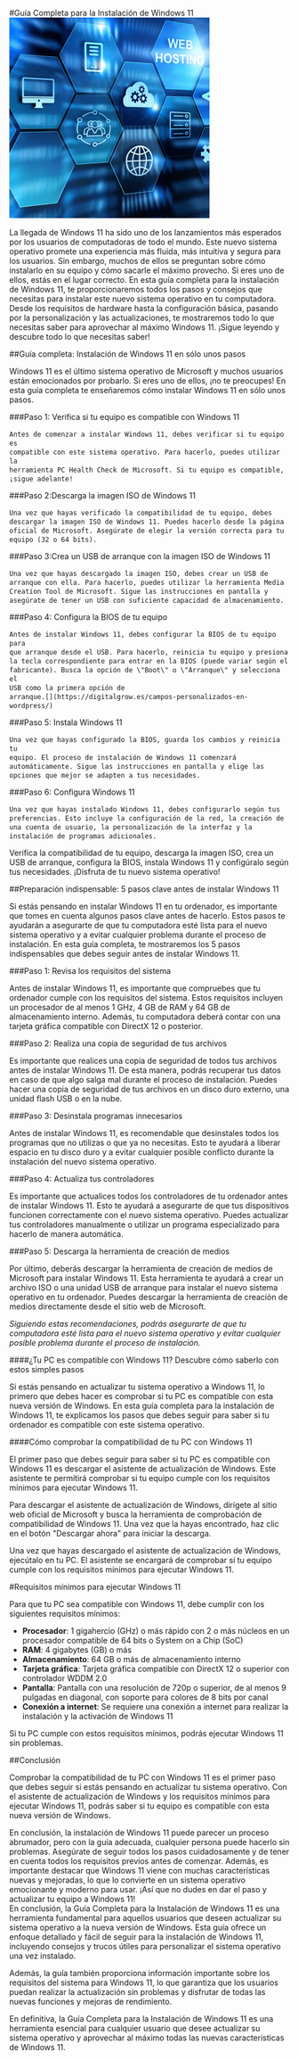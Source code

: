 #Guía Completa para la Instalación de Windows 11
![](image1.png)

La llegada de Windows 11 ha sido uno de los lanzamientos más esperados
por los usuarios de computadoras de todo el mundo. Este nuevo sistema
operativo promete una experiencia más fluida, más intuitiva y segura
para los usuarios. Sin embargo, muchos de ellos se preguntan sobre cómo
instalarlo en su equipo y cómo sacarle el máximo provecho. Si eres uno
de ellos, estás en el lugar correcto. En esta guía completa para la
instalación de Windows 11, te proporcionaremos todos los pasos y
consejos que necesitas para instalar este nuevo sistema operativo en tu
computadora. Desde los requisitos de hardware hasta la configuración
básica, pasando por la personalización y las actualizaciones, te
mostraremos todo lo que necesitas saber para aprovechar al máximo
Windows 11. ¡Sigue leyendo y descubre todo lo que necesitas saber!

##Guía completa: Instalación de Windows 11 en sólo unos pasos

Windows 11 es el último sistema operativo de Microsoft y muchos usuarios
están emocionados por probarlo. Si eres uno de ellos, ¡no te preocupes!
En esta guía completa te enseñaremos cómo instalar Windows 11 en sólo
unos pasos.

###Paso 1: Verifica si tu equipo es compatible con Windows 11
```
Antes de comenzar a instalar Windows 11, debes verificar si tu equipo es
compatible con este sistema operativo. Para hacerlo, puedes utilizar la
herramienta PC Health Check de Microsoft. Si tu equipo es compatible,
¡sigue adelante!
```

###Paso 2:Descarga la imagen ISO de Windows 11 
```
Una vez que hayas verificado la compatibilidad de tu equipo, debes
descargar la imagen ISO de Windows 11. Puedes hacerlo desde la página
oficial de Microsoft. Asegúrate de elegir la versión correcta para tu
equipo (32 o 64 bits).
```

###Paso 3:Crea un USB de arranque con la imagen ISO de Windows 11 
```
Una vez que hayas descargado la imagen ISO, debes crear un USB de
arranque con ella. Para hacerlo, puedes utilizar la herramienta Media
Creation Tool de Microsoft. Sigue las instrucciones en pantalla y
asegúrate de tener un USB con suficiente capacidad de almacenamiento.
```

###Paso 4: Configura la BIOS de tu equipo
```
Antes de instalar Windows 11, debes configurar la BIOS de tu equipo para
que arranque desde el USB. Para hacerlo, reinicia tu equipo y presiona
la tecla correspondiente para entrar en la BIOS (puede variar según el
fabricante). Busca la opción de \"Boot\" o \"Arranque\" y selecciona el
USB como la primera opción de
arranque.[](https://digitalgrow.es/campos-personalizados-en-wordpress/)
```

###Paso 5: Instala Windows 11
```
Una vez que hayas configurado la BIOS, guarda los cambios y reinicia tu
equipo. El proceso de instalación de Windows 11 comenzará
automáticamente. Sigue las instrucciones en pantalla y elige las
opciones que mejor se adapten a tus necesidades.
```

###Paso 6: Configura Windows 11
```
Una vez que hayas instalado Windows 11, debes configurarlo según tus
preferencias. Esto incluye la configuración de la red, la creación de
una cuenta de usuario, la personalización de la interfaz y la
instalación de programas adicionales.
```

Verifica la compatibilidad de tu equipo, descarga la imagen ISO, crea un
USB de arranque, configura la BIOS, instala Windows 11 y configúralo
según tus necesidades. ¡Disfruta de tu nuevo sistema operativo!

##Preparación indispensable: 5 pasos clave antes de instalar Windows 11

Si estás pensando en instalar Windows 11 en tu ordenador, es importante
que tomes en cuenta algunos pasos clave antes de hacerlo. Estos pasos te
ayudarán a asegurarte de que tu computadora esté lista para el nuevo
sistema operativo y a evitar cualquier problema durante el proceso de
instalación. En esta guía completa, te mostraremos los 5 pasos
indispensables que debes seguir antes de instalar Windows 11.

###Paso 1: Revisa los requisitos del sistema

Antes de instalar Windows 11, es importante que compruebes que tu
ordenador cumple con los requisitos del sistema. Estos requisitos
incluyen un procesador de al menos 1 GHz, 4 GB de RAM y 64 GB de
almacenamiento interno. Además, tu computadora deberá contar con una
tarjeta gráfica compatible con DirectX 12 o posterior.

###Paso 2: Realiza una copia de seguridad de tus archivos

Es importante que realices una copia de seguridad de todos tus archivos
antes de instalar Windows 11. De esta manera, podrás recuperar tus datos
en caso de que algo salga mal durante el proceso de instalación. Puedes
hacer una copia de seguridad de tus archivos en un disco duro externo,
una unidad flash USB o en la nube.

###Paso 3: Desinstala programas innecesarios

Antes de instalar Windows 11, es recomendable que desinstales todos los
programas que no utilizas o que ya no necesitas. Esto te ayudará a
liberar espacio en tu disco duro y a evitar cualquier posible conflicto
durante la instalación del nuevo sistema operativo.

###Paso 4: Actualiza tus controladores

Es importante que actualices todos los controladores de tu ordenador
antes de instalar Windows 11. Esto te ayudará a asegurarte de que tus
dispositivos funcionen correctamente con el nuevo sistema operativo.
Puedes actualizar tus controladores manualmente o utilizar un programa
especializado para hacerlo de manera automática.

###Paso 5: Descarga la herramienta de creación de medios

Por último, deberás descargar la herramienta de creación de medios de
Microsoft para instalar Windows 11. Esta herramienta te ayudará a crear
un archivo ISO o una unidad USB de arranque para instalar el nuevo
sistema operativo en tu ordenador. Puedes descargar la herramienta de
creación de medios directamente desde el sitio web de Microsoft.

*Siguiendo estas recomendaciones, podrás asegurarte de que tu computadora
esté lista para el nuevo sistema operativo y evitar cualquier posible
problema durante el proceso de instalación.*

####¿Tu PC es compatible con Windows 11? Descubre cómo saberlo con estos simples pasos

Si estás pensando en actualizar tu sistema operativo a Windows 11, lo
primero que debes hacer es comprobar si tu PC es compatible con esta
nueva versión de Windows. En esta guía completa para la instalación de
Windows 11, te explicamos los pasos que debes seguir para saber si tu
ordenador es compatible con este sistema operativo.

####Cómo comprobar la compatibilidad de tu PC con Windows 11

El primer paso que debes seguir para saber si tu PC es compatible con
Windows 11 es descargar el asistente de actualización de Windows. Este
asistente te permitirá comprobar si tu equipo cumple con los requisitos
mínimos para ejecutar Windows 11.

Para descargar el asistente de actualización de Windows, dirígete al
sitio web oficial de Microsoft y busca la herramienta de comprobación de
compatibilidad de Windows 11. Una vez que la hayas encontrado, haz clic
en el botón \"Descargar ahora\" para iniciar la descarga.

Una vez que hayas descargado el asistente de actualización de Windows,
ejecútalo en tu PC. El asistente se encargará de comprobar si tu equipo
cumple con los requisitos mínimos para ejecutar Windows 11.

#Requisitos mínimos para ejecutar Windows 11

Para que tu PC sea compatible con Windows 11, debe cumplir con los
siguientes requisitos mínimos:


-   **Procesador**: 1 gigahercio (GHz) o más rápido con 2 o más núcleos en
    un procesador compatible de 64 bits o System on a Chip (SoC)
-   **RAM**: 4 gigabytes (GB) o más
-   **Almacenamiento**: 64 GB o más de almacenamiento interno
-   **Tarjeta gráfica**: Tarjeta gráfica compatible con DirectX 12 o
    superior con controlador WDDM 2.0
-   **Pantalla**: Pantalla con una resolución de 720p o superior, de al
    menos 9 pulgadas en diagonal, con soporte para colores de 8 bits por
    canal
-   **Conexión a internet**: Se requiere una conexión a internet para
    realizar la instalación y la activación de Windows 11

Si tu PC cumple con estos requisitos mínimos, podrás ejecutar Windows 11
sin problemas.


##Conclusión

Comprobar la compatibilidad de tu PC con Windows 11 es el primer paso
que debes seguir si estás pensando en actualizar tu sistema operativo.
Con el asistente de actualización de Windows y los requisitos mínimos
para ejecutar Windows 11, podrás saber si tu equipo es compatible con
esta nueva versión de Windows.

En conclusión, la instalación de Windows 11 puede parecer un proceso
abrumador, pero con la guía adecuada, cualquier persona puede hacerlo
sin problemas. Asegúrate de seguir todos los pasos cuidadosamente y de
tener en cuenta todos los requisitos previos antes de comenzar. Además,
es importante destacar que Windows 11 viene con muchas características
nuevas y mejoradas, lo que lo convierte en un sistema operativo
emocionante y moderno para usar. ¡Así que no dudes en dar el paso y
actualizar tu equipo a Windows 11!\
En conclusión, la Guía Completa para la Instalación de Windows 11 es una
herramienta fundamental para aquellos usuarios que deseen actualizar su
sistema operativo a la nueva versión de Windows. Esta guía ofrece un
enfoque detallado y fácil de seguir para la instalación de Windows 11,
incluyendo consejos y trucos útiles para personalizar el sistema
operativo una vez instalado.

Además, la guía también proporciona información importante sobre los
requisitos del sistema para Windows 11, lo que garantiza que los
usuarios puedan realizar la actualización sin problemas y disfrutar de
todas las nuevas funciones y mejoras de rendimiento.

En definitiva, la Guía Completa para la Instalación de Windows 11 es una
herramienta esencial para cualquier usuario que desee actualizar su
sistema operativo y aprovechar al máximo todas las nuevas
características de Windows 11.
